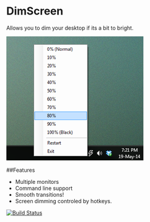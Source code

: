 DimScreen
=========

Allows you to dim your desktop if its a bit to bright.

![Preview](PREVIEW.png)

##Features
- Multiple monitors
- Command line support
- Smooth transitions!
- Screen dimming controled by hotkeys.

[![Build Status](https://travis-ci.org/jaywick/DimScreen.svg?branch=master)](https://travis-ci.org/jaywick/DimScreen)